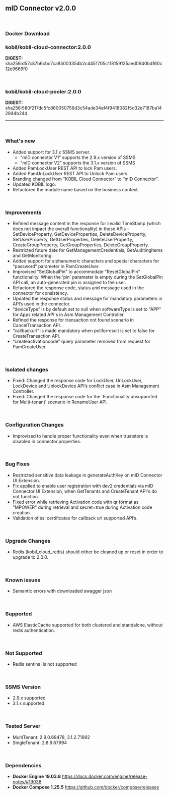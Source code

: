 
## mID Connector v2.0.0

<br/>

### **Docker Download**

### kobil/kobil-cloud-connector:2.0.0
**DIGEST:** sha256:d57c87b6cbc7ca85003354b2c4451705c118159135aed0940bd160c12e9669f0

<br/>

### kobil/kobil-cloud-pooler:2.0.0
**DIGEST:** sha256:580f217dc5fc860050756d3c54ade34ef4f9418082f5d32e7187ba142944b24d

------------------------------------
<br/>

### What's new
* Added support for 3.1.x SSMS server.
  * "mID connector V1” supports the 2.9.x  version of SSMS 
  * "mID connector V2” supports the 3.1.x version of SSMS
* Added PamLockUser REST API to lock Pam users.
* Added PamUnLockUser REST API to Unlock Pam users.
* Branding changed from “KOBIL Cloud Connector” to “mID Connector”.
* Updated KOBIL logo.
* Refactored the module name based on the business context.


<br/>

### Improvements
* Refined message content in the response for invalid TimeStamp (which does not impact the overall functionality) in these APIs - SetDeviceProperty, GetDeviceProperties, DeleteDeviceProperty, SetUserProperty, GetUserProperties, DeleteUserProperty, CreateGroupProperty, GetGroupProperties, DeleteGroupProperty.
* Restricted future date for GetManagementCredentials, GetAuditingItems and GetMonitoring.
* Added support for alphanumeric characters and special characters for “password” parameter in PamCreateUser.
* Improvised “SetGlobalPin” to accommodate "ResetGlobalPin" functionality. When the 'pin' parameter is empty during the SetGlobalPin API call, an auto-generated pin is assigned to the user.
* Refactored the response code, status and message used in the connector for consistency.
* Updated the response status and message for mandatory parameters in API’s used in the connector.
* “deviceType” is by default set to null when softwareType is set to “APP” for Apps related API's in Asm Management Controller.
* Refined the response for transaction not found scenario in CancelTransaction API.
* “callbackurl” is made mandatory when pollforresult is set to false for CreateTransaction API.
* “createactivationcode” query parameter removed from request for PamCreateUser.


<br/>

### Isolated changes
* Fixed: Changed the response code for LockUser, UnLockUser, LockDevice and UnlockDevice API’s conflict case in Asm Management Controller.
* Fixed: Changed the response code for the `Functionality unsupported for Multi-tenant’ scenario in RenameUser API.

<br/>

### Configuration  Changes 
* Improvised to handle proper functionality even when truststore is disabled in connector.properties.

<br/>

### Bug Fixes
* Restricted sensitive data leakage in generateAuthKey on mID Connector UI Extension.
* Fix applied to enable user registration with dev2 credentials via mID Connector UI Extension, when GetTenants and CreateTenant API's do not function.
* Fixed error while retrieving Activation code with qr format as "MPOWER" during retrieval and secret=true during Activation code creation.
* Validation of ssl certificates for callback url supported API’s.

<br/>


### Upgrade Changes
* Redis (kobil_cloud_redis) should either be cleaned up or reset in order to upgrade to 2.0.0.

<br/>

### Known issues
* Semantic errors with downloaded swagger json

<br/>

### Supported
* AWS ElasticCache supported for both clustered and standalone, without redis authentication.

<br/>

### Not Supported
* Redis sentinal is not supported

<br/>

### SSMS Version
* 2.9.x supported
* 3.1.x supported


<br/>

### Tested Server
* MultiTenant: 2.9.0.68478, 3.1.2.71992
* SingleTenant: 2.8.9.67994

<br/>

### Dependencies
* **Docker Engine 19.03.8**
https://docs.docker.com/engine/release-notes/#19038
* **Docker Compose 1.25.5**
https://github.com/docker/compose/releases

